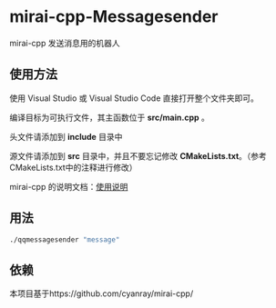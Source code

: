 # mirai-cpp-Messagesender

 mirai-cpp 发送消息用的机器人

## 使用方法

使用 Visual Studio 或 Visual Studio Code 直接打开整个文件夹即可。

编译目标为可执行文件，其主函数位于 **src/main.cpp** 。

头文件请添加到 **include** 目录中

源文件请添加到 **src** 目录中，并且不要忘记修改 **CMakeLists.txt**。（参考CMakeLists.txt中的注释进行修改）


mirai-cpp 的说明文档：[使用说明](https://github.com/cyanray/mirai-cpp/blob/master/doc/%E4%BD%BF%E7%94%A8%E8%AF%B4%E6%98%8E.md)

## 用法

```bash
./qqmessagesender "message"
```
## 依赖

本项目基于https://github.com/cyanray/mirai-cpp/
